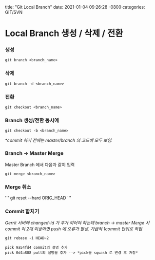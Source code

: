 title: "Git Local Branch"
date: 2021-01-04 09:26:28 -0800
categories: GIT/SVN

# Local Branch 생성 / 삭제 / 전환

### 생성 
```
git branch <branch_name>
```

### 삭제 
```
git branch -d <branch_name>
```

### 전환
```
git checkout <branch_name>
```

### Branch 생성/전환 동시에
```
git checkout -b <branch_name>
```

**commit 하기 전에는 master/branch 의 코드에 모두 보임.*

### Branch -> Master Merge
Master Branch 에서 다음과 같이 입력
```
git merge <branch_name>
```

### Merge 취소
'''
git reset --hard ORIG_HEAD
'''

### Commit 합치기
*Gerrit 서버에 changed-id 가 추가 되어야 하는데 branch -> master Merge 시 commit 이 2개 이상이면 push 에 오류가 발생.  가급적 1commit 단위로 작업*
```
git rebase -i HEAD~2
```

```
pick 9a54fd4 commit의 설명 추가
pick 0d4a808 pull의 설명을 추가 --> *pick을 squash 로 변경 후 저장*
```


